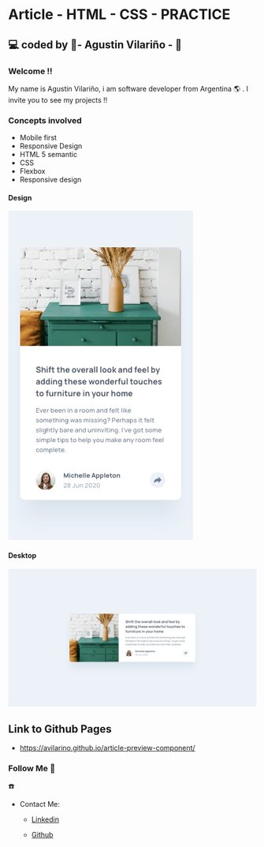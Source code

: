 # Article - HTML - CSS - PRACTICE
## :computer: coded by :saxophone:-   Agustin Vilariño -  :saxophone:

### Welcome !!
My name is Agustin Vilariño, i am software developer from Argentina :earth_americas: .
I invite you to see my projects !!

### Concepts involved

* Mobile first
* Responsive Design
* HTML 5 semantic
* CSS
* Flexbox
* Responsive design


#### Design

![Screenshot](https://raw.githubusercontent.com/avilarino/article-html-css/master/assets/img/design/mobile-design.jpg)

#### Desktop

![Screenshot](https://raw.githubusercontent.com/avilarino/article-html-css/master/assets/img/design/desktop-design.jpg)


## Link to Github Pages
 * https://avilarino.github.io/article-preview-component/


### Follow Me :raised_hands:

:telephone:

* Contact Me: 
  * [Linkedin](https://www.linkedin.com/in/agust%C3%ADn-vilari%C3%B1o-17914564/)

  * [Github](https://github.com/avilarino)


